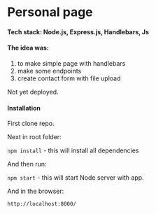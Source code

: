 # Personal page

#### Tech stack: Node.js, Express.js, Handlebars, Js

#### The idea was:

1. to make simple page with handlebars
2. make some endpoints
3. create contact form with file upload

Not yet deployed.

#### Installation

First clone repo.

Next in root folder:

`npm install` - this will install all dependencies

And then run:

`npm start` - this will start Node server with app.

And in the browser:

`http://localhost:8000/`
